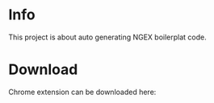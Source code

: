 # Info

This project is about auto generating NGEX boilerplat code.

# Download
Chrome extension can be downloaded here: 
